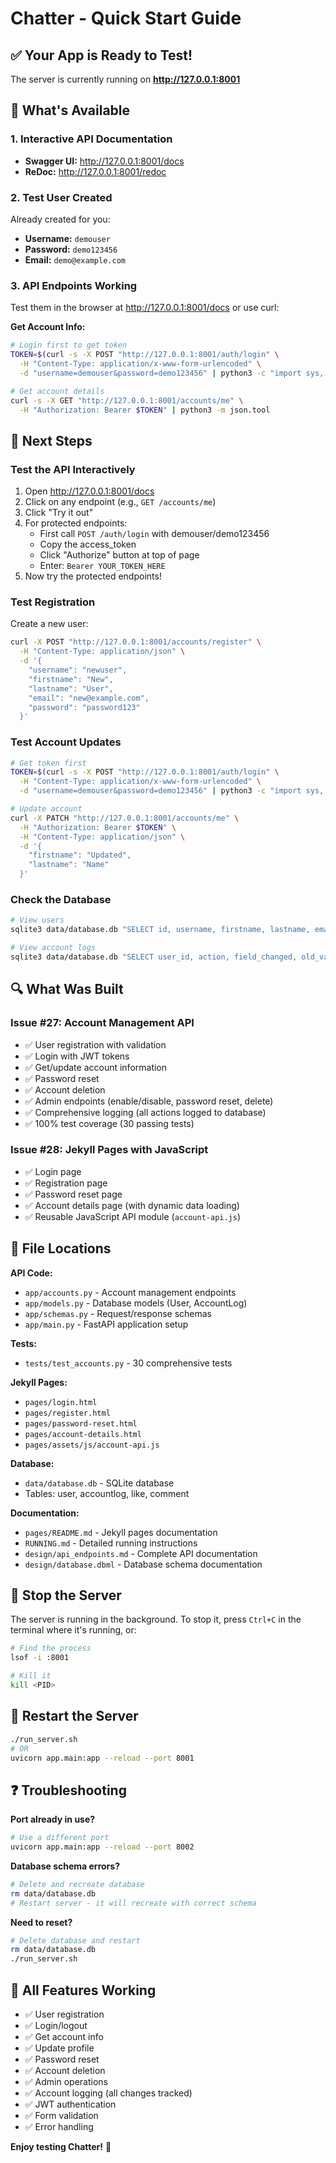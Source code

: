 # Chatter - Quick Start Guide

## ✅ Your App is Ready to Test!

The server is currently running on **http://127.0.0.1:8001**

## 🚀 What's Available

### 1. Interactive API Documentation
- **Swagger UI:** http://127.0.0.1:8001/docs
- **ReDoc:** http://127.0.0.1:8001/redoc

### 2. Test User Created
Already created for you:
- **Username:** `demouser`
- **Password:** `demo123456`
- **Email:** `demo@example.com`

### 3. API Endpoints Working

Test them in the browser at http://127.0.0.1:8001/docs or use curl:

**Get Account Info:**
```bash
# Login first to get token
TOKEN=$(curl -s -X POST "http://127.0.0.1:8001/auth/login" \
  -H "Content-Type: application/x-www-form-urlencoded" \
  -d "username=demouser&password=demo123456" | python3 -c "import sys, json; print(json.load(sys.stdin)['access_token'])")

# Get account details
curl -s -X GET "http://127.0.0.1:8001/accounts/me" \
  -H "Authorization: Bearer $TOKEN" | python3 -m json.tool
```

## 📝 Next Steps

### Test the API Interactively

1. Open http://127.0.0.1:8001/docs
2. Click on any endpoint (e.g., `GET /accounts/me`)
3. Click "Try it out"
4. For protected endpoints:
   - First call `POST /auth/login` with demouser/demo123456
   - Copy the access_token
   - Click "Authorize" button at top of page
   - Enter: `Bearer YOUR_TOKEN_HERE`
5. Now try the protected endpoints!

### Test Registration

Create a new user:
```bash
curl -X POST "http://127.0.0.1:8001/accounts/register" \
  -H "Content-Type: application/json" \
  -d '{
    "username": "newuser",
    "firstname": "New",
    "lastname": "User",
    "email": "new@example.com",
    "password": "password123"
  }'
```

### Test Account Updates

```bash
# Get token first
TOKEN=$(curl -s -X POST "http://127.0.0.1:8001/auth/login" \
  -H "Content-Type: application/x-www-form-urlencoded" \
  -d "username=demouser&password=demo123456" | python3 -c "import sys, json; print(json.load(sys.stdin)['access_token'])")

# Update account
curl -X PATCH "http://127.0.0.1:8001/accounts/me" \
  -H "Authorization: Bearer $TOKEN" \
  -H "Content-Type: application/json" \
  -d '{
    "firstname": "Updated",
    "lastname": "Name"
  }'
```

### Check the Database

```bash
# View users
sqlite3 data/database.db "SELECT id, username, firstname, lastname, email, status FROM user;"

# View account logs
sqlite3 data/database.db "SELECT user_id, action, field_changed, old_value, new_value, changed_at FROM accountlog;"
```

## 🔍 What Was Built

### Issue #27: Account Management API
- ✅ User registration with validation
- ✅ Login with JWT tokens
- ✅ Get/update account information
- ✅ Password reset
- ✅ Account deletion
- ✅ Admin endpoints (enable/disable, password reset, delete)
- ✅ Comprehensive logging (all actions logged to database)
- ✅ 100% test coverage (30 passing tests)

### Issue #28: Jekyll Pages with JavaScript
- ✅ Login page
- ✅ Registration page
- ✅ Password reset page
- ✅ Account details page (with dynamic data loading)
- ✅ Reusable JavaScript API module (`account-api.js`)

## 📂 File Locations

**API Code:**
- `app/accounts.py` - Account management endpoints
- `app/models.py` - Database models (User, AccountLog)
- `app/schemas.py` - Request/response schemas
- `app/main.py` - FastAPI application setup

**Tests:**
- `tests/test_accounts.py` - 30 comprehensive tests

**Jekyll Pages:**
- `pages/login.html`
- `pages/register.html`
- `pages/password-reset.html`
- `pages/account-details.html`
- `pages/assets/js/account-api.js`

**Database:**
- `data/database.db` - SQLite database
- Tables: user, accountlog, like, comment

**Documentation:**
- `pages/README.md` - Jekyll pages documentation
- `RUNNING.md` - Detailed running instructions
- `design/api_endpoints.md` - Complete API documentation
- `design/database.dbml` - Database schema documentation

## 🛑 Stop the Server

The server is running in the background. To stop it, press `Ctrl+C` in the terminal where it's running, or:

```bash
# Find the process
lsof -i :8001

# Kill it
kill <PID>
```

## 🔄 Restart the Server

```bash
./run_server.sh
# OR
uvicorn app.main:app --reload --port 8001
```

## ❓ Troubleshooting

**Port already in use?**
```bash
# Use a different port
uvicorn app.main:app --reload --port 8002
```

**Database schema errors?**
```bash
# Delete and recreate database
rm data/database.db
# Restart server - it will recreate with correct schema
```

**Need to reset?**
```bash
# Delete database and restart
rm data/database.db
./run_server.sh
```

## 🎯 All Features Working

- ✅ User registration
- ✅ Login/logout
- ✅ Get account info
- ✅ Update profile
- ✅ Password reset
- ✅ Account deletion
- ✅ Admin operations
- ✅ Account logging (all changes tracked)
- ✅ JWT authentication
- ✅ Form validation
- ✅ Error handling

**Enjoy testing Chatter!** 🎉
